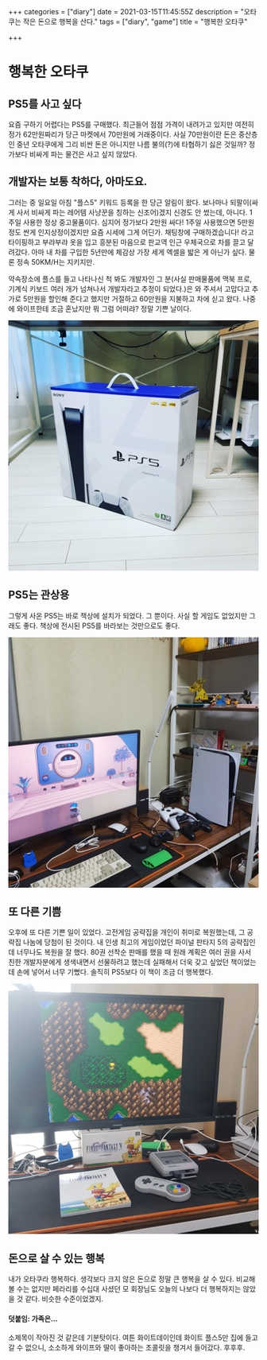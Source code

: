 +++
categories = ["diary"]
date = 2021-03-15T11:45:55Z
description = "오타쿠는 작은 돈으로 행복을 산다."
tags = ["diary", "game"]
title = "행복한 오타쿠"

+++
# 행복한 오타쿠

## PS5를 사고 싶다

요즘 구하기 어렵다는 PS5를 구매했다. 최근들어 점점 가격이 내려가고 있지만 여전히 정가 62만원짜리가 당근 마켓에서 70만원에 거래중이다. 사실 70만원이란 돈은 중산층인 중년 오타쿠에게 그리 비싼 돈은 아니지만 나름 불의(?)에 타협하기 싫은 것일까? 정가보다 비싸게 파는 물건은 사고 싶지 않았다.

## 개발자는 보통 착하다, 아마도요.

그러는 중 일요일 아침 "플스5" 키워드 등록을 한 당근 알림이 왔다. 보나마나 되팔이(싸게 사서 비싸게 파는 레어템 사냥꾼을 칭하는 신조어)겠지 신경도 안 썼는데, 아니다. 1주일 사용한 정상 중고물품이다. 심지어 정가보다 2만원 싸다! 1주일 사용했으면 5만원 정도 싼게 인지상정이겠지만 요즘 시세에 그게 어딘가. 채팅창에 구매하겠습니다! 라고 타이핑하고 부랴부랴 옷을 입고 흥분된 마음으로 판교역 인근 우체국으로 차를 끌고 달려갔다. 아마 내 차를 구입한 5년만에 체감상 가장 세게 엑셀을 밟은 게 아닌가 싶다. 물론 정속 50KM/H는 지키지만.

약속장소에 플스를 들고 나타나신 척 봐도 개발자인 그 분(사실 판매물품에 맥북 프로, 기계식 키보드 여러 개가 넘쳐나서 개발자라고 추정이 되었다.)은 와 주셔서 고맙다고 추가로 5만원을 할인해 준다고 했지만 거절하고 60만원을 지불하고 차에 싣고 왔다. 나중에 와이프한테 조금 혼났지만 뭐 그럼 어떠랴? 정말 기쁜 날이다.

![ps5 box](/images/otaku0.jpg)

## PS5는 관상용

그렇게 사온 PS5는 바로 책상에 설치가 되었다.  그 뿐이다. 사실 할 게임도 없었지만 그래도 좋다. 책상에 전시된 PS5를 바라보는 것만으로도 좋다.

![Play Station5 picture](/images/otaku1.jpg)

## 또 다른 기쁨

오후에 또 다른 기쁜 일이 있었다. 고전게임 공략집을 개인이 취미로 복원했는데, 그 공략집 나눔에 당첨이 된 것이다. 내 인생 최고의 게임이었던 파이널 판타지 5의 공략집인데 너무나도 복원을 잘 했다. 80권 선착순 판매를 했을 때 원래 계획은 여러 권을 사서 친한 개발자분에게 생색내면서 선물하려고 했는데 실패해서 더욱 갖고 싶었던 책이었는데 손에 넣어서 너무 기뻤다. 솔직히 PS5보다 이 책이 조금 더 행복했다.

![Final Fantasy 5 book](/images/otaku2.jpg)

## 돈으로 살 수 있는 행복

내가 오타쿠라 행복하다. 생각보다 크지 않은 돈으로 정말 큰 행복을 살 수 있다. 비교해 볼 수는 없지만 페라리를 수십대 사셨던 모 회장님도 오늘의 나보다 더 행복하지는 않았을 것 같다. 비슷한 수준이었겠지.

#### 덧붙임: 가족은...

소제목이 작아진 것 같은데 기분탓이다. 여튼 화이트데이인데 화이트 플스5만 집에 들고 갈 수 없으니, 소소하게 와이프와 딸이 좋아하는 초콜릿을 챙겨서 들어갔다. 후후후.